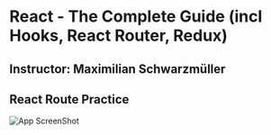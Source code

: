 # React - The Complete Guide (incl Hooks, React Router, Redux)
## Instructor: Maximilian Schwarzmüller
## React Route Practice
![App ScreenShot]()